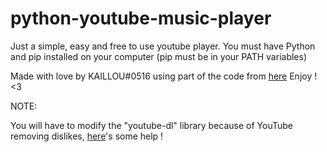 # python-youtube-music-player

Just a simple, easy and free to use youtube player.
You must have Python and pip installed on your computer (pip must be in your PATH variables)



Made with love by KAILLOU#0516 using part of the code from [here](https://github.com/manoharvirati/music)
Enjoy ! <3

NOTE:

You will have to modify the "youtube-dl" library because of YouTube removing dislikes, [here](https://stackoverflow.com/questions/70344739/backend-youtube-dl-py-line-54-in-fetch-basic-self-dislikes-self-ydl-info)'s some help !
